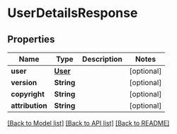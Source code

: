# UserDetailsResponse

## Properties
Name | Type | Description | Notes
------------ | ------------- | ------------- | -------------
**user** | [**User**](User.md) |  | [optional] 
**version** | **String** |  | [optional] 
**copyright** | **String** |  | [optional] 
**attribution** | **String** |  | [optional] 

[[Back to Model list]](../README.md#documentation-for-models) [[Back to API list]](../README.md#documentation-for-api-endpoints) [[Back to README]](../README.md)


